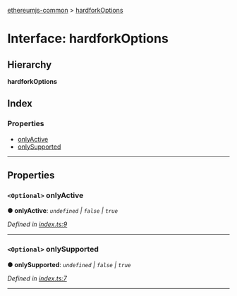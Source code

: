 [ethereumjs-common](../README.md) > [hardforkOptions](../interfaces/hardforkoptions.md)

# Interface: hardforkOptions

## Hierarchy

**hardforkOptions**

## Index

### Properties

- [onlyActive](hardforkoptions.md#onlyactive)
- [onlySupported](hardforkoptions.md#onlysupported)

---

## Properties

<a id="onlyactive"></a>

### `<Optional>` onlyActive

**● onlyActive**: _`undefined` \| `false` \| `true`_

_Defined in [index.ts:9](https://github.com/ethereumjs/ethereumjs-vm/blob/d2b1b34/packages/common/src/index.ts#L9)_

---

<a id="onlysupported"></a>

### `<Optional>` onlySupported

**● onlySupported**: _`undefined` \| `false` \| `true`_

_Defined in [index.ts:7](https://github.com/ethereumjs/ethereumjs-vm/blob/d2b1b34/packages/common/src/index.ts#L7)_

---
